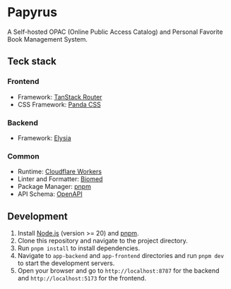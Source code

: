 # Papyrus

A Self-hosted OPAC (Online Public Access Catalog) and Personal Favorite Book Management System.

## Teck stack

### Frontend

- Framework: [TanStack Router](https://tanstack.com/router/v1/)
- CSS Framework: [Panda CSS](https://panda-css.com/)


### Backend

- Framework: [Elysia](https://elysiajs.com/)

### Common

- Runtime: [Cloudflare Workers](https://workers.cloudflare.com/)
- Linter and Formatter: [Biomed](https://biomed.dev/)
- Package Manager: [pnpm](https://pnpm.io/)
- API Schema: [OpenAPI](https://www.openapis.org/)

## Development
1. Install [Node.js](https://nodejs.org/) (version >= 20) and [pnpm](https://pnpm.io/installation).
2. Clone this repository and navigate to the project directory.
3. Run `pnpm install` to install dependencies.
4. Navigate to `app-backend` and `app-frontend` directories and run `pnpm dev` to start the development servers.
5. Open your browser and go to `http://localhost:8787` for the backend and `http://localhost:5173` for the frontend.

